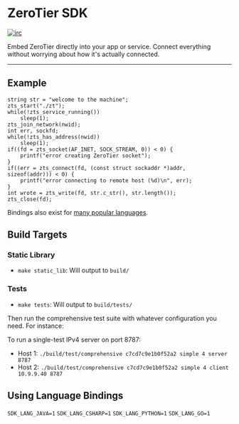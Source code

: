 ZeroTier SDK
======

[![irc](https://img.shields.io/badge/IRC-%23zerotier%20on%20freenode-orange.svg)](https://webchat.freenode.net/?channels=zerotier)

Embed ZeroTier directly into your app or service. Connect everything without worrying about how it's actually connected.
***

## Example

```
string str = "welcome to the machine";
zts_start("./zt");
while(!zts_service_running())
	sleep(1);
zts_join_network(nwid);
int err, sockfd;
while(!zts_has_address(nwid))
	sleep(1);
if((fd = zts_socket(AF_INET, SOCK_STREAM, 0)) < 0) {
	printf("error creating ZeroTier socket");
}
if((err = zts_connect(fd, (const struct sockaddr *)addr, sizeof(addr))) < 0) {
	printf("error connecting to remote host (%d)\n", err);
}
int wrote = zts_write(fd, str.c_str(), str.length());
zts_close(fd);
```

Bindings also exist for [many popular languages]().

## Build Targets
### Static Library
 - `make static_lib`: Will output to `build/`

### Tests
 - `make tests`: Will output to `build/tests/`

Then run the comprehensive test suite with whatever configuration you need. For instance:

To run a single-test IPv4 server on port 8787:

  - Host 1: `./build/test/comprehensive c7cd7c9e1b0f52a2 simple 4 server 8787`
  - Host 2: `./build/test/comprehensive c7cd7c9e1b0f52a2 simple 4 client 10.9.9.40 8787`

## Using Language Bindings
`SDK_LANG_JAVA=1`
`SDK_LANG_CSHARP=1`
`SDK_LANG_PYTHON=1`
`SDK_LANG_GO=1`
